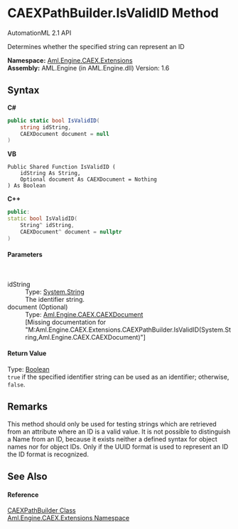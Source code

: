 # CAEXPathBuilder.IsValidID Method 
AutomationML 2.1 API 

Determines whether the specified string can represent an ID

**Namespace:**&nbsp;<a href="N_Aml_Engine_CAEX_Extensions">Aml.Engine.CAEX.Extensions</a><br />**Assembly:**&nbsp;AML.Engine (in AML.Engine.dll) Version: 1.6

## Syntax

**C#**<br />
``` C#
public static bool IsValidID(
	string idString,
	CAEXDocument document = null
)
```

**VB**<br />
``` VB
Public Shared Function IsValidID ( 
	idString As String,
	Optional document As CAEXDocument = Nothing
) As Boolean
```

**C++**<br />
``` C++
public:
static bool IsValidID(
	String^ idString, 
	CAEXDocument^ document = nullptr
)
```


#### Parameters
&nbsp;<dl><dt>idString</dt><dd>Type: <a href="https://docs.microsoft.com/dotnet/api/system.string" target="_parent" rel="noopener noreferrer">System.String</a><br />The identifier string.</dd><dt>document (Optional)</dt><dd>Type: <a href="T_Aml_Engine_CAEX_CAEXDocument">Aml.Engine.CAEX.CAEXDocument</a><br />\[Missing <param name="document"/> documentation for "M:Aml.Engine.CAEX.Extensions.CAEXPathBuilder.IsValidID(System.String,Aml.Engine.CAEX.CAEXDocument)"\]</dd></dl>

#### Return Value
Type: <a href="https://docs.microsoft.com/dotnet/api/system.boolean" target="_parent" rel="noopener noreferrer">Boolean</a><br />`true` if the specified identifier string can be used as an identifier; otherwise, `false`.

## Remarks
This method should only be used for testing strings which are retrieved from an attribute where an ID is a valid value. It is not possible to distinguish a Name from an ID, because it exists neither a defined syntax for object names nor for object IDs. Only if the UUID format is used to represent an ID the ID format is recognized.

## See Also


#### Reference
<a href="T_Aml_Engine_CAEX_Extensions_CAEXPathBuilder">CAEXPathBuilder Class</a><br /><a href="N_Aml_Engine_CAEX_Extensions">Aml.Engine.CAEX.Extensions Namespace</a><br />